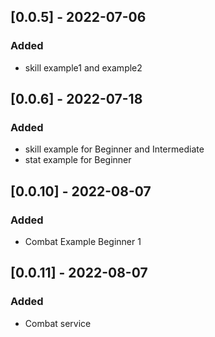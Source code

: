 ## [0.0.5] - 2022-07-06
### Added
* skill example1 and example2

## [0.0.6] - 2022-07-18
### Added
* skill example for Beginner and Intermediate
* stat example for Beginner


## [0.0.10] - 2022-08-07
### Added
* Combat Example Beginner 1

## [0.0.11] - 2022-08-07
### Added
* Combat service
